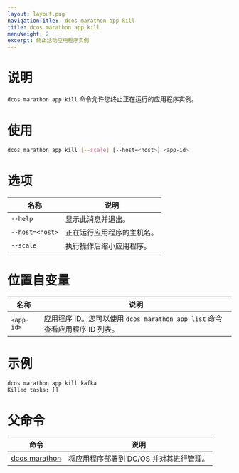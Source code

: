 ```yaml
---
layout: layout.pug
navigationTitle:  dcos marathon app kill
title: dcos marathon app kill
menuWeight: 2
excerpt: 终止活动应用程序实例
---
```



# 说明

`dcos marathon app kill` 命令允许您终止正在运行的应用程序实例。

# 使用

```bash
dcos marathon app kill [--scale] [--host=<host>] <app-id>
```

# 选项

| 名称 | 说明 |
|---------|-------------|
| `--help`   | 显示此消息并退出。|
| `--host=<host>`   | 正在运行应用程序的主机名。|
| `--scale`   | 执行操作后缩小应用程序。|

# 位置自变量

| 名称 | 说明 |
|---------|-------------|
| `<app-id>`   | 应用程序 ID。您可以使用 `dcos marathon app list` 命令查看应用程序 ID 列表。|



# 示例

```bash
dcos marathon app kill kafka
Killed tasks: []
```

# 父命令

| 命令 | 说明 |
|---------|-------------|
| [dcos marathon](/mesosphere/dcos/cn/2.0/cli/command-reference/dcos-marathon/) | 将应用程序部署到 DC/OS 并对其进行管理。 |

